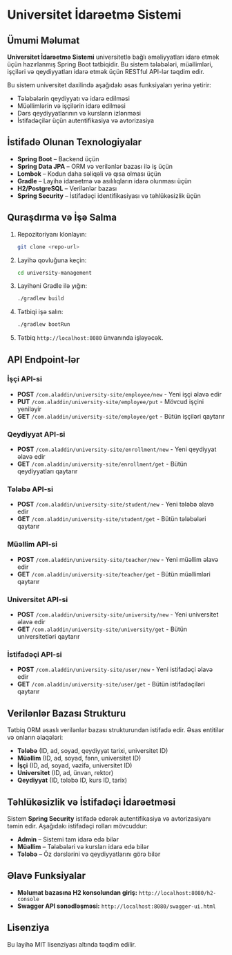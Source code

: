 # Universitet İdarəetmə Sistemi

## Ümumi Məlumat
**Universitet İdarəetmə Sistemi** universitetlə bağlı əməliyyatları idarə etmək üçün hazırlanmış Spring Boot tətbiqidir. Bu sistem tələbələri, müəllimləri, işçiləri və qeydiyyatları idarə etmək üçün RESTful API-lər təqdim edir. 

Bu sistem universitet daxilində aşağıdakı əsas funksiyaları yerinə yetirir:
- Tələbələrin qeydiyyatı və idarə edilməsi
- Müəllimlərin və işçilərin idarə edilməsi
- Dərs qeydiyyatlarının və kursların izlənməsi
- İstifadəçilər üçün autentifikasiya və avtorizasiya

## İstifadə Olunan Texnologiyalar
- **Spring Boot** – Backend üçün
- **Spring Data JPA** – ORM və verilənlər bazası ilə iş üçün
- **Lombok** – Kodun daha səliqəli və qısa olması üçün
- **Gradle** – Layihə idarəetmə və asılılıqların idarə olunması üçün
- **H2/PostgreSQL** – Verilənlər bazası
- **Spring Security** – İstifadəçi identifikasiyası və təhlükəsizlik üçün

## Quraşdırma və İşə Salma
1. Repozitoriyanı klonlayın:
   ```bash
   git clone <repo-url>
   ```
2. Layihə qovluğuna keçin:
   ```bash
   cd university-management
   ```
3. Layihəni Gradle ilə yığın:
   ```bash
   ./gradlew build
   ```
4. Tətbiqi işə salın:
   ```bash
   ./gradlew bootRun
   ```
5. Tətbiq `http://localhost:8080` ünvanında işləyəcək.

## API Endpoint-lər

### İşçi API-si
- **POST** `/com.aladdin/university-site/employee/new` - Yeni işçi əlavə edir
- **PUT** `/com.aladdin/university-site/employee/put` - Mövcud işçini yeniləyir
- **GET** `/com.aladdin/university-site/employee/get` - Bütün işçiləri qaytarır

### Qeydiyyat API-si
- **POST** `/com.aladdin/university-site/enrollment/new` - Yeni qeydiyyat əlavə edir
- **GET** `/com.aladdin/university-site/enrollment/get` - Bütün qeydiyyatları qaytarır

### Tələbə API-si
- **POST** `/com.aladdin/university-site/student/new` - Yeni tələbə əlavə edir
- **GET** `/com.aladdin/university-site/student/get` - Bütün tələbələri qaytarır

### Müəllim API-si
- **POST** `/com.aladdin/university-site/teacher/new` - Yeni müəllim əlavə edir
- **GET** `/com.aladdin/university-site/teacher/get` - Bütün müəllimləri qaytarır

### Universitet API-si
- **POST** `/com.aladdin/university-site/university/new` - Yeni universitet əlavə edir
- **GET** `/com.aladdin/university-site/university/get` - Bütün universitetləri qaytarır

### İstifadəçi API-si
- **POST** `/com.aladdin/university-site/user/new` - Yeni istifadəçi əlavə edir
- **GET** `/com.aladdin/university-site/user/get` - Bütün istifadəçiləri qaytarır

## Verilənlər Bazası Strukturu
Tətbiq ORM əsaslı verilənlər bazası strukturundan istifadə edir. Əsas entitilər və onların əlaqələri:
- **Tələbə** (ID, ad, soyad, qeydiyyat tarixi, universitet ID)
- **Müəllim** (ID, ad, soyad, fənn, universitet ID)
- **İşçi** (ID, ad, soyad, vəzifə, universitet ID)
- **Universitet** (ID, ad, ünvan, rektor)
- **Qeydiyyat** (ID, tələbə ID, kurs ID, tarix)

## Təhlükəsizlik və İstifadəçi İdarəetməsi
Sistem **Spring Security** istifadə edərək autentifikasiya və avtorizasiyanı təmin edir. Aşağıdakı istifadəçi rolları mövcuddur:
- **Admin** – Sistemi tam idarə edə bilər
- **Müəllim** – Tələbələri və kursları idarə edə bilər
- **Tələbə** – Öz dərslərini və qeydiyyatlarını görə bilər

## Əlavə Funksiyalar
- **Məlumat bazasına H2 konsolundan giriş:**
  `http://localhost:8080/h2-console`
- **Swagger API sənədləşməsi:**
  `http://localhost:8080/swagger-ui.html`

## Lisenziya
Bu layihə MIT lisenziyası altında təqdim edilir.

